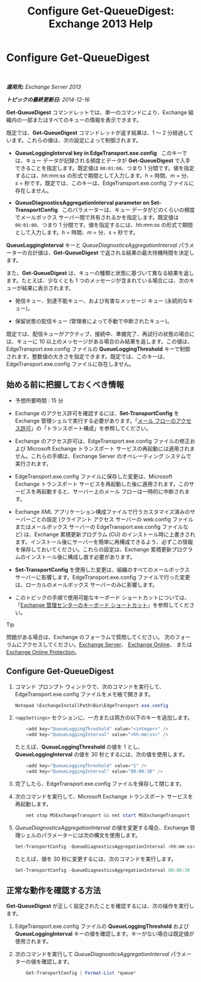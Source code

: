 ﻿---
title: 'Configure Get-QueueDigest: Exchange 2013 Help'
TOCTitle: Configure Get-QueueDigest
ms:assetid: f730c520-4ba5-4a15-8846-132bff500bb8
ms:mtpsurl: https://technet.microsoft.com/ja-jp/library/Dn505733(v=EXCHG.150)
ms:contentKeyID: 59634987
ms.date: 04/24/2018
mtps_version: v=EXCHG.150
ms.translationtype: HT
---

# Configure Get-QueueDigest

 

_**適用先:** Exchange Server 2013_

_**トピックの最終更新日:** 2014-12-16_

**Get-QueueDigest** コマンドレットでは、単一のコマンドにより、Exchange 組織内の一部またはすべてのキューの情報を表示できます。

既定では、**Get-QueueDigest** コマンドレットが返す結果は、1 ～ 2 分経過しています。これらの値は、次の設定によって制御されます。

  - **QueueLoggingInterval key in EdgeTransport.exe.config**   このキーでは、キュー データが記録される頻度とデータが **Get-QueueDigest** で入手できることを指定します。既定値は `00:01:00`、つまり 1 分間です。値を指定するには、*hh:mm:ss* の形式で期間として入力します。*h* = 時間、*m* = 分、*s* = 秒です。既定では、このキーは、EdgeTransport.exe.config ファイルに存在しません。

  - **QueueDiagnosticsAggregationInterval parameter on Set-TransportConfig**   このパラメーターは、キュー データがどのくらいの頻度でメールボックス サーバー間で共有されるかを指定します。既定値は `00:01:00`、つまり 1 分間です。値を指定するには、*hh:mm:ss* の形式で期間として入力します。*h* = 時間、*m* = 分、*s* = 秒です。

**QueueLoggingInterval** キーと *QueueDiagnosticsAggregationInterval* パラメーターの合計値は、**Get-QueueDigest** で返される結果の最大待機時間を決定します。

また、**Get-QueueDigest** は、キューの種類と状態に基づいて異なる結果を返します。たとえば、少なくとも 1 つのメッセージが含まれている場合には、次のキューが結果に表示されます。

  - 発信キュー、到達不能キュー、および有害なメッセージ キュー (永続的なキュー)。

  - 保留状態の配信キュー (管理者によって手動で中断されたキュー)。

既定では、配信キューがアクティブ、接続中、準備完了、再試行の状態の場合には、キューに 10 以上のメッセージがある場合のみ結果を返します。この値は、EdgeTransport.exe.config ファイルの **QueueLoggingThreshold** キーで制御されます。整数値の大きさを指定できます。既定では、このキーは、EdgeTransport.exe.config ファイルに存在しません。

## 始める前に把握しておくべき情報

  - 予想所要時間 : 15 分

  - Exchange のアクセス許可を確認するには、**Set-TransportConfig** を Exchange 管理シェルで実行する必要があります。「[メール フローのアクセス許可](mail-flow-permissions-exchange-2013-help.md)」の「トランスポート構成」を参照してください。

  - Exchange のアクセス許可は、EdgeTransport.exe.config ファイルの修正および Microsoft Exchange トランスポート サービスの再起動には適用されません。これらの手順は、Exchange Server のオペレーティング システムで実行されます。

  - EdgeTransport.exe.config ファイルに保存した変更は、Microsoft Exchange トランスポート サービスを再起動した後に適用されます。このサービスを再起動すると、サーバー上のメール フローは一時的に中断されます。

  - Exchange XML アプリケーション構成ファイルで行うカスタマイズ済みのサーバーごとの設定 (クライアント アクセス サーバーの web.config ファイルまたはメールボックス サーバーの EdgeTransport.exe.config ファイルなど) は、Exchange 累積更新プログラム (CU) のインストール時に上書きされます。インストール後にサーバーを簡単に再構成できるよう、必ずこの情報を保存しておいてください。これらの設定は、Exchange 累積更新プログラムのインストール後に構成し直す必要があります。

  - **Set-TransportConfig** を使用した変更は、組織のすべてのメールボックス サーバーに影響します。EdgeTransport.exe.config ファイルで行った変更は、ローカルのメールボックス サーバーのみに影響します。

  - このトピックの手順で使用可能なキーボード ショートカットについては、「[Exchange 管理センターのキーボード ショートカット](keyboard-shortcuts-in-the-exchange-admin-center-exchange-online-protection-help.md)」を参照してください。


> [!TIP]
> 問題がある場合は、Exchange のフォーラムで質問してください。 次のフォーラムにアクセスしてください。<A href="https://go.microsoft.com/fwlink/p/?linkid=60612">Exchange Server</A>、 <A href="https://go.microsoft.com/fwlink/p/?linkid=267542">Exchange Online</A>、 または <A href="https://go.microsoft.com/fwlink/p/?linkid=285351">Exchange Online Protection</A>。



## Configure Get-QueueDigest

1.  コマンド プロンプト ウィンドウで、次のコマンドを実行して、EdgeTransport.exe.config ファイルをメモ帳で開きます。
    
    ```powershell
    Notepad %ExchangeInstallPath%Bin\EdgeTransport.exe.config
    ```

2.  `<appSettings>` セクションに、一方または両方の以下のキーを追加します。
    ```powershell
        <add key="QueueLoggingThreshold" value="<integer>" />
        <add key="QueueLoggingInterval" value="<hh:mm:ss>" />
    ```
    
    たとえば、**QueueLoggingThreshold** の値を 1 とし、**QueueLoggingInterval** の値を 30 秒とするには、次の値を使用します。
    ```powershell
        <add key="QueueLoggingThreshold" value="1" />
        <add key="QueueLoggingInterval" value="00:00:30" />
    ```

3.  完了したら、EdgeTransport.exe.config ファイルを保存して閉じます。

4.  次のコマンドを実行して、Microsoft Exchange トランスポート サービスを再起動します。
    ```powershell
        net stop MSExchangeTransport && net start MSExchangeTransport
    ```
5.  *QueueDiagnosticsAggregationInterval* の値を変更する場合、Exchange 管理シェルのパラメーターには次の構文を使用します。
    
    ```powershell
    Set-TransportConfig -QueueDiagnosticsAggregationInterval <hh:mm:ss>
    ```
    
    たとえば、値を 30 秒に変更するには、次のコマンドを実行します。
    
    ```powershell
    Set-TransportConfig -QueueDiagnosticsAggregationInterval 00:00:30
    ```

## 正常な動作を確認する方法

**Get-QueueDigest** が正しく設定されたことを確認するには、次の操作を実行します。

1.  EdgeTransport.exe.config ファイルの **QueueLoggingThreshold** および **QueueLoggingInterval** キーの値を確認します。キーがない場合は既定値が使用されます。

2.  次のコマンドを実行して *QueueDiagnosticsAggregationInterval* パラメーターの値を確認します。
    ```powershell
        Get-TransportConfig | Format-List *queue*
    ```

